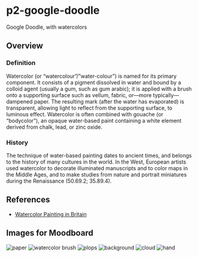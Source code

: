 # p2-google-doodle
Google Doodle, with watercolors

## Overview
### Definition
Watercolor (or “watercolour”/”water-colour”) is named for its primary component. It consists of a pigment dissolved in water and bound by a colloid agent (usually a gum, such as gum arabic); it is applied with a brush onto a supporting surface such as vellum, fabric, or—more typically—dampened paper. The resulting mark (after the water has evaporated) is transparent, allowing light to reflect from the supporting surface, to luminous effect. Watercolor is often combined with gouache (or “bodycolor”), an opaque water-based paint containing a white element derived from chalk, lead, or zinc oxide.

### History
The technique of water-based painting dates to ancient times, and belongs to the history of many cultures in the world. In the West, European artists used watercolor to decorate illuminated manuscripts and to color maps in the Middle Ages, and to make studies from nature and portrait miniatures during the Renaissance (50.69.2; 35.89.4).

## References

* [Watercolor Painting in Britain](http://www.metmuseum.org/toah/hd/bwtr/hd_bwtr.htm)

## Images for Moodboard

![paper](http://www.publicdomainpictures.net/pictures/80000/velka/watercolor-paper.jpg)
![watercolor brush](http://www.jerrysartarama.com/media/catalog/product/0/0/0060112000000-st-01-harmony-brushes.jpg)
![plops](https://cms-assets.tutsplus.com/uploads/users/117/posts/26468/image/watercolor-10.jpg)
![background](https://image.freepik.com/free-photo/pink-texture-watercolor_1048-3462.jpg)
![cloud](https://s-media-cache-ak0.pinimg.com/736x/bb/3b/2e/bb3b2e89c291da449bcd80fc6b61f788.jpg)
![hand](https://image.shutterstock.com/z/stock-photo-female-hand-holding-paint-brush-isolated-over-white-background-67463044.jpg)
